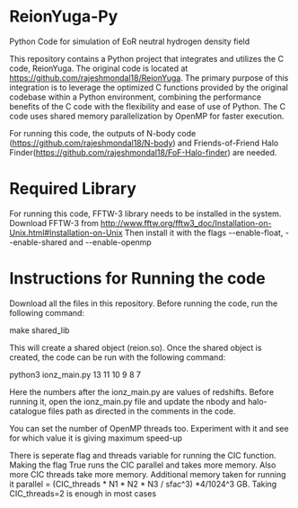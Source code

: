 # ReionYuga-Py
Python Code for simulation of EoR neutral hydrogen density field

This repository contains a Python project that integrates and utilizes the C code, ReionYuga.
The original code is located at https://github.com/rajeshmondal18/ReionYuga.
The primary purpose of this integration is to leverage the optimized C functions provided by the original codebase within a Python environment, combining the performance benefits of the C code with the flexibility and ease of use of Python. The C code uses shared memory parallelization by OpenMP for faster execution.  

For running this code, the outputs of N-body code (https://github.com/rajeshmondal18/N-body) and Friends-of-Friend Halo Finder(https://github.com/rajeshmondal18/FoF-Halo-finder) are needed.

# Required Library
For running this code, FFTW-3 library needs to be installed in the system. 
Download FFTW-3 from http://www.fftw.org/fftw3_doc/Installation-on-Unix.html#Installation-on-Unix
Then install it with the flags --enable-float, --enable-shared and --enable-openmp


# Instructions for Running the code
Download all the files in this repository. Before running the code, run the following command:

make shared_lib

This will create a shared object (reion.so). Once the shared object is created, the code can be run with the following command:

python3 ionz_main.py 13 11 10 9 8 7

Here the numbers after the ionz_main.py are values of redshifts. Before running it, open the ionz_main.py file and update the nbody and halo-catalogue files path as directed in the comments in the code.

You can set the number of OpenMP threads too. Experiment with it and see for which value it is giving maximum speed-up

There is seperate flag and threads variable for running the CIC function. Making the flag True runs the CIC parallel and takes more memory. Also more CIC threads take more memory. Additional memory taken for running it parallel = (CIC_threads * N1 * N2 * N3 / sfac^3) *4/1024^3 GB. Taking CIC_threads=2 is enough in most cases


